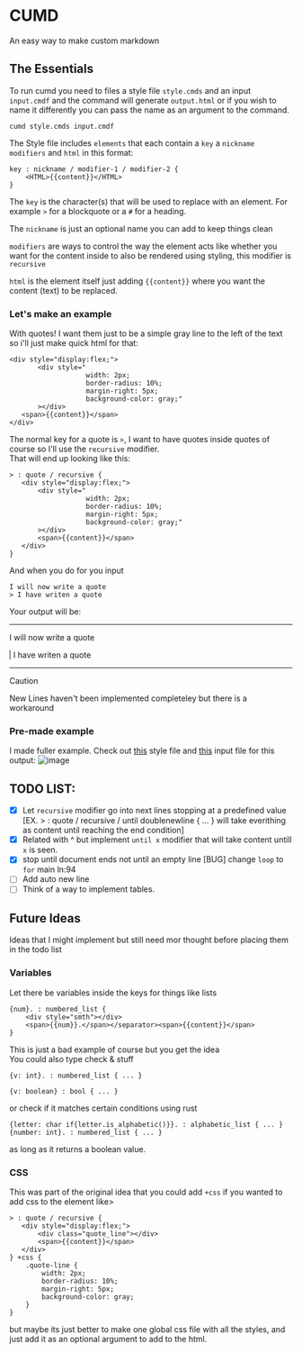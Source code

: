# CUMD
An easy way to make custom markdown

## The Essentials
To run cumd you need to files a style file `style.cmds` and an input `input.cmdf` and the command will generate `output.html` or if you wish to name it differently you can pass the name as an argument to the command.  
```
cumd style.cmds input.cmdf
```

The Style file includes `elements` that each contain a `key` a `nickname` `modifiers` and `html` in this format:
```
key : nickname / modifier-1 / modifier-2 {
    <HTML>{{content}}</HTML>
}
```
The `key` is the character(s) that will be used to replace with an element.
For example `>` for a blockquote or a `#` for a heading.

The `nickname` is just an optional name you can add to keep things clean

`modifiers` are ways to control the way the element acts like whether you want for the content inside to also be rendered using styling, this modifier is `recursive`

`html` is the element itself just adding `{{content}}` where you want the content (text) to be replaced.

### Let's make an example
With quotes!
I want them just to be a simple gray line to the left of the text so i'll just make quick html for that:
```
<div style="display:flex;">
       <div style="
                   width: 2px;
                   border-radius: 10%;
                   margin-right: 5px;
                   background-color: gray;"
       ></div>
   <span>{{content}}</span>
</div>
```
The normal key for a quote is `>`, I want to have quotes inside quotes of course so I'll use the `recursive` modifier.  
That will end up looking like this:
```
> : quote / recursive {
   <div style="display:flex;">
       <div style="
                   width: 2px;
                   border-radius: 10%;
                   margin-right: 5px;
                   background-color: gray;"
       ></div>
       <span>{{content}}</span>
   </div>
}
```
And when you do for you input
```
I will now write a quote
> I have writen a quote
```
Your output will be:  

---
I will now write a quote
<div style="display:flex;">
    <div style="
                width: 2px;
                border-radius: 10%;
                margin-right: 5px;
                background-color: gray;"
    ></div>
    <span> I have writen a quote</span>
</div>

---

>[!CAUTION]
  New Lines haven't been implemented completeley but there is a workaround

### Pre-made example

I made fuller example.
Check out [this](/example-style.cmds) style file and [this](example-input.cmdf) input file for this output:
![image](https://github.com/user-attachments/assets/65037a6d-a1ae-4015-b70f-68bd880583f2)



## TODO LIST:
- [x] Let `recursive` modifier go into next lines stopping at a predefined value [EX. > : quote / recursive / until doublenewline { ... } will take everithing as content until reaching the end condition]
- [x] Related with ^ but implement `until x` modifier that will take content untill `x` is seen.
- [x] stop until document ends not until an empty line [BUG] change `loop` to `for` main ln:94
- [ ] Add auto new line
- [ ] Think of a way to implement tables.
  
## Future Ideas
Ideas that I might implement but still need mor thought before placing them in the todo list
### Variables
Let there be variables inside the keys for things like lists
```_
{num}. : numbered_list {
    <div style="smth"></div>
    <span>{{num}}.</span></separator><span>{{content}}</span>
}
```
This is just a bad example of course but you get the idea  
You could also type check & stuff
```
{v: int}. : numbered_list { ... }

{v: boolean} : bool { ... }
```
or check if it matches certain conditions using rust
```
{letter: char if{letter.is_alphabetic()}}. : alphabetic_list { ... }
{number: int}. : numbered_list { ... }
```
as long as it returns a boolean value.

### CSS
This was part of the original idea that you could add `+css` if you wanted to add css to the element like>
```
> : quote / recursive {
   <div style="display:flex;">
       <div class="quote_line"></div>
       <span>{{content}}</span>
   </div>
} +css {
    .quote-line {
        width: 2px;
        border-radius: 10%;
        margin-right: 5px;
        background-color: gray;
    }
}
```
but maybe its just better to make one global css file with all the styles, and just add it as an optional argument to add to the html.